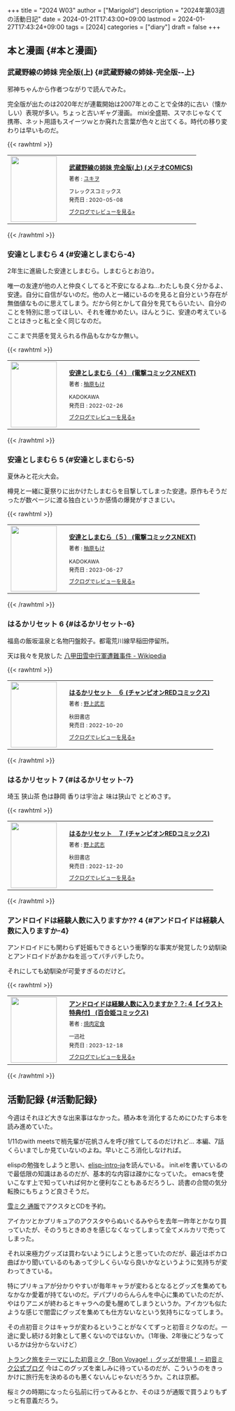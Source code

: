 +++
title = "2024 W03"
author = ["Marigold"]
description = "2024年第03週の活動日記"
date = 2024-01-21T17:43:00+09:00
lastmod = 2024-01-27T17:43:24+09:00
tags = [2024]
categories = ["diary"]
draft = false
+++

## 本と漫画 {#本と漫画}


### 武蔵野線の姉妹 完全版(上) {#武蔵野線の姉妹-完全版--上}

邪神ちゃんから作者つながりで読んでみた。

完全版が出たのは2020年だが連載開始は2007年とのことで全体的に古い（懐かしい）表現が多い。ちょっと古いギャグ漫画。
mixi全盛期、スマホじゃなくて携帯、ネット用語もスイーツｗとか廃れた言葉が色々と出てくる。時代の移り変わりは早いものだ。

{{< rawhtml >}}
<div class="booklog_html"><table><tr><td class="booklog_html_image"><a href="https://www.amazon.co.jp/dp/B086MVC72Z?tag=booklogjp-default-22&linkCode=ogi&th=1&psc=1" target="_blank"><img src="https://m.media-amazon.com/images/I/51t3Vy6QGSL._SL160_.jpg" width="105" height="150" style="border:0;border-radius:0;" /></a></td><td class="booklog_html_info" style="padding-left:20px;"><div class="booklog_html_title" style="margin-bottom:10px;font-size:14px;font-weight:bold;"><a href="https://www.amazon.co.jp/dp/B086MVC72Z?tag=booklogjp-default-22&linkCode=ogi&th=1&psc=1" target="_blank">武蔵野線の姉妹 完全版(上) (メテオCOMICS)</a></div><div style="margin-bottom:10px;"><div class="booklog_html_author" style="margin-bottom:15px;font-size:12px;;line-height:1.2em">著者 : <a href="https://booklog.jp/author/%E3%83%A6%E3%82%AD%E3%83%B2" target="_blank">ユキヲ</a></div><div class="booklog_html_manufacturer" style="margin-bottom:5px;font-size:12px;;line-height:1.2em">フレックスコミックス</div><div class="booklog_html_release" style="font-size:12px;;line-height:1.2em">発売日 : 2020-05-08</div></div><div class="booklog_html_link_amazon"><a href="https://booklog.jp/item/1/B086MVC72Z" style="font-size:12px;" target="_blank">ブクログでレビューを見る»</a></div></td></tr></table></div>
{{< /rawhtml >}}


### 安達としまむら 4 {#安達としまむら-4}

2年生に進級した安達としまむら。しまむらとお泊り。

唯一の友達が他の人と仲良くしてると不安になるよね...わたしも良く分かるよ、安達。自分に自信がないのだ。他の人と一緒にいるのを見ると自分という存在が無価値なものに思えてしまう。だから何とかして自分を見てもらいたい、自分のことを特別に思ってほしい、それを確かめたい。ほんとうに、安達の考えていることはきっと私と全く同じなのだ。

ここまで共感を覚えられる作品もなかなか無い。

{{< rawhtml >}}
<div class="booklog_html"><table><tr><td class="booklog_html_image"><a href="https://www.amazon.co.jp/dp/B09S5GHTBW?tag=booklogjp-default-22&linkCode=ogi&th=1&psc=1" target="_blank"><img src="https://m.media-amazon.com/images/I/51XM+G-qjYL._SL160_.jpg" width="105" height="150" style="border:0;border-radius:0;" /></a></td><td class="booklog_html_info" style="padding-left:20px;"><div class="booklog_html_title" style="margin-bottom:10px;font-size:14px;font-weight:bold;"><a href="https://www.amazon.co.jp/dp/B09S5GHTBW?tag=booklogjp-default-22&linkCode=ogi&th=1&psc=1" target="_blank">安達としまむら（４） (電撃コミックスNEXT)</a></div><div style="margin-bottom:10px;"><div class="booklog_html_author" style="margin-bottom:15px;font-size:12px;;line-height:1.2em">著者 : <a href="https://booklog.jp/author/%E6%9F%9A%E5%8E%9F%E3%82%82%E3%81%91" target="_blank">柚原もけ</a></div><div class="booklog_html_manufacturer" style="margin-bottom:5px;font-size:12px;;line-height:1.2em">KADOKAWA</div><div class="booklog_html_release" style="font-size:12px;;line-height:1.2em">発売日 : 2022-02-26</div></div><div class="booklog_html_link_amazon"><a href="https://booklog.jp/item/1/B09S5GHTBW" style="font-size:12px;" target="_blank">ブクログでレビューを見る»</a></div></td></tr></table></div>
{{< /rawhtml >}}


### 安達としまむら 5 {#安達としまむら-5}

夏休みと花火大会。

樽見と一緒に夏祭りに出かけたしまむらを目撃してしまった安達。原作もそうだったが数ページに渡る独白というか感情の爆発がすさまじい。

{{< rawhtml >}}
<div class="booklog_html"><table><tr><td class="booklog_html_image"><a href="https://www.amazon.co.jp/dp/B0C7THCDZQ?tag=booklogjp-default-22&linkCode=ogi&th=1&psc=1" target="_blank"><img src="https://m.media-amazon.com/images/I/511eE-PwwKL._SL160_.jpg" width="105" height="150" style="border:0;border-radius:0;" /></a></td><td class="booklog_html_info" style="padding-left:20px;"><div class="booklog_html_title" style="margin-bottom:10px;font-size:14px;font-weight:bold;"><a href="https://www.amazon.co.jp/dp/B0C7THCDZQ?tag=booklogjp-default-22&linkCode=ogi&th=1&psc=1" target="_blank">安達としまむら（５） (電撃コミックスNEXT)</a></div><div style="margin-bottom:10px;"><div class="booklog_html_author" style="margin-bottom:15px;font-size:12px;;line-height:1.2em">著者 : <a href="https://booklog.jp/author/%E6%9F%9A%E5%8E%9F%E3%82%82%E3%81%91" target="_blank">柚原もけ</a></div><div class="booklog_html_manufacturer" style="margin-bottom:5px;font-size:12px;;line-height:1.2em">KADOKAWA</div><div class="booklog_html_release" style="font-size:12px;;line-height:1.2em">発売日 : 2023-06-27</div></div><div class="booklog_html_link_amazon"><a href="https://booklog.jp/item/1/B0C7THCDZQ" style="font-size:12px;" target="_blank">ブクログでレビューを見る»</a></div></td></tr></table></div>
{{< /rawhtml >}}


### はるかリセット 6 {#はるかリセット-6}

福島の飯坂温泉と名物円盤餃子。都電荒川線早稲田停留所。

天は我々を見放した [八甲田雪中行軍遭難事件 - Wikipedia](https://ja.wikipedia.org/wiki/%E5%85%AB%E7%94%B2%E7%94%B0%E9%9B%AA%E4%B8%AD%E8%A1%8C%E8%BB%8D%E9%81%AD%E9%9B%A3%E4%BA%8B%E4%BB%B6)

{{< rawhtml >}}
<div class="booklog_html"><table><tr><td class="booklog_html_image"><a href="https://www.amazon.co.jp/dp/B0BFHLZWTY?tag=booklogjp-default-22&linkCode=ogi&th=1&psc=1" target="_blank"><img src="https://m.media-amazon.com/images/I/519lhcYjSBL._SL160_.jpg" width="105" height="150" style="border:0;border-radius:0;" /></a></td><td class="booklog_html_info" style="padding-left:20px;"><div class="booklog_html_title" style="margin-bottom:10px;font-size:14px;font-weight:bold;"><a href="https://www.amazon.co.jp/dp/B0BFHLZWTY?tag=booklogjp-default-22&linkCode=ogi&th=1&psc=1" target="_blank">はるかリセット　６ (チャンピオンREDコミックス)</a></div><div style="margin-bottom:10px;"><div class="booklog_html_author" style="margin-bottom:15px;font-size:12px;;line-height:1.2em">著者 : <a href="https://booklog.jp/author/%E9%87%8E%E4%B8%8A%E6%AD%A6%E5%BF%97" target="_blank">野上武志</a></div><div class="booklog_html_manufacturer" style="margin-bottom:5px;font-size:12px;;line-height:1.2em">秋田書店</div><div class="booklog_html_release" style="font-size:12px;;line-height:1.2em">発売日 : 2022-10-20</div></div><div class="booklog_html_link_amazon"><a href="https://booklog.jp/item/1/B0BFHLZWTY" style="font-size:12px;" target="_blank">ブクログでレビューを見る»</a></div></td></tr></table></div>
{{< /rawhtml >}}


### はるかリセット 7 {#はるかリセット-7}

埼玉 狭山茶 色は静岡 香りは宇治よ 味は狭山で とどめさす。

{{< rawhtml >}}
<div class="booklog_html"><table><tr><td class="booklog_html_image"><a href="https://www.amazon.co.jp/dp/B0BKSWSKXN?tag=booklogjp-default-22&linkCode=ogi&th=1&psc=1" target="_blank"><img src="https://m.media-amazon.com/images/I/51+78VdMEOL._SL160_.jpg" width="105" height="150" style="border:0;border-radius:0;" /></a></td><td class="booklog_html_info" style="padding-left:20px;"><div class="booklog_html_title" style="margin-bottom:10px;font-size:14px;font-weight:bold;"><a href="https://www.amazon.co.jp/dp/B0BKSWSKXN?tag=booklogjp-default-22&linkCode=ogi&th=1&psc=1" target="_blank">はるかリセット　７ (チャンピオンREDコミックス)</a></div><div style="margin-bottom:10px;"><div class="booklog_html_author" style="margin-bottom:15px;font-size:12px;;line-height:1.2em">著者 : <a href="https://booklog.jp/author/%E9%87%8E%E4%B8%8A%E6%AD%A6%E5%BF%97" target="_blank">野上武志</a></div><div class="booklog_html_manufacturer" style="margin-bottom:5px;font-size:12px;;line-height:1.2em">秋田書店</div><div class="booklog_html_release" style="font-size:12px;;line-height:1.2em">発売日 : 2022-12-20</div></div><div class="booklog_html_link_amazon"><a href="https://booklog.jp/item/1/B0BKSWSKXN" style="font-size:12px;" target="_blank">ブクログでレビューを見る»</a></div></td></tr></table></div>
{{< /rawhtml >}}


### アンドロイドは経験人数に入りますか?? 4 {#アンドロイドは経験人数に入りますか-4}

アンドロイドにも関わらず妊娠もできるという衝撃的な事実が発覚したり幼馴染とアンドロイドがあかねを巡ってバチバチしたり。

それにしても幼馴染が可愛すぎるのだけど。

{{< rawhtml >}}
<div class="booklog_html"><table><tr><td class="booklog_html_image"><a href="https://www.amazon.co.jp/dp/B0CQ4G8JWW?tag=booklogjp-default-22&linkCode=ogi&th=1&psc=1" target="_blank"><img src="https://m.media-amazon.com/images/I/51EqBr3NzJL._SL160_.jpg" width="105" height="150" style="border:0;border-radius:0;" /></a></td><td class="booklog_html_info" style="padding-left:20px;"><div class="booklog_html_title" style="margin-bottom:10px;font-size:14px;font-weight:bold;"><a href="https://www.amazon.co.jp/dp/B0CQ4G8JWW?tag=booklogjp-default-22&linkCode=ogi&th=1&psc=1" target="_blank">アンドロイドは経験人数に入りますか？？: 4【イラスト特典付】 (百合姫コミックス)</a></div><div style="margin-bottom:10px;"><div class="booklog_html_author" style="margin-bottom:15px;font-size:12px;;line-height:1.2em">著者 : <a href="https://booklog.jp/author/%E7%84%BC%E8%82%89%E5%AE%9A%E9%A3%9F" target="_blank">焼肉定食</a></div><div class="booklog_html_manufacturer" style="margin-bottom:5px;font-size:12px;;line-height:1.2em">一迅社</div><div class="booklog_html_release" style="font-size:12px;;line-height:1.2em">発売日 : 2023-12-18</div></div><div class="booklog_html_link_amazon"><a href="https://booklog.jp/item/1/B0CQ4G8JWW" style="font-size:12px;" target="_blank">ブクログでレビューを見る»</a></div></td></tr></table></div>
{{< /rawhtml >}}


## 活動記録 {#活動記録}

今週はそれほど大きな出来事はなかった。積み本を消化するためにひたすら本を読み進めていた。

1/11のwith meetsで梢先輩が花帆さんを呼び捨てしてるのだけれど...
本編、7話くらいまでしか見ていないのよね。早いところ消化しなければ。

elispの勉強をしようと思い、[elisp-intro-ja](https://github.com/emacs-jp/elisp-intro-ja)を読んでいる。
init.elを書いているので最低限の知識はあるのだが、基本的な内容は疎かになっていた。
emacsを使いこなす上で知っていれば何かと便利なこともあるだろうし、読書の合間の気分転換にもちょうど良さそうだ。

[雪ミク 通販](https://www.hmv.co.jp/news/article/240110129/)でアクスタとCDを予約。

アイカツとかプリキュアのアクスタやらぬいぐるみやらを去年一昨年とかなり買っていたが、そのうちときめきを感じなくなってしまって全てメルカリで売ってしまった。

それ以来極力グッズは買わないようにしようと思っていたのだが、最近はボカロ曲ばかり聞いているのもあって少しくらいなら良いかなというように気持ちが変わってきている。

特にプリキュアが分かりやすいが毎年キャラが変わるとなるとグッズを集めてもなかなか愛着が持てないのだ。デパプリのらんらんを中心に集めていたのだが、やはりアニメが終わるとキャラへの愛も醒めてしまうというか。アイカツも似たような感じで闇雲にグッズを集めても仕方ないなという気持ちになってしまう。

その点初音ミクはキャラが変わるということがなくてずっと初音ミクなのだ。一途に愛し続ける対象として悪くないのではないか。（1年後、2年後にどうなっているかは分からないけど）

[トランク旅をテーマにした初音ミク「Bon Voyage! 」グッズが登場！ – 初音ミク公式ブログ](https://blog.piapro.net/2024/01/ni24011701.html)
今はこのグッズを楽しみに待っているのだが、こういうのをきっかけに旅行先を決めるのも悪くないんじゃないだろうか。これは京都。

桜ミクの時期になったら弘前に行ってみるとか、そのほうが通販で買うよりもずっと有意義だろう。
